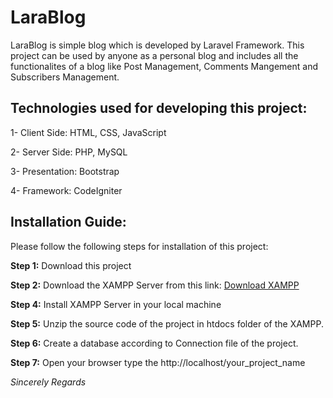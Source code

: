 # LaraBlog
LaraBlog is simple blog which is developed by Laravel Framework. This project can be used by anyone as a personal blog and includes all the functionalites of a blog like Post Management, Comments Mangement and Subscribers Management.


## Technologies used for developing this project:


  1- Client Side: HTML, CSS, JavaScript
  
  
  2- Server Side: PHP, MySQL
  
  
  3- Presentation: Bootstrap
  
  
  4- Framework: CodeIgniter 
  
  
  ## Installation Guide: 

Please follow the following steps for installation of this project:

**Step 1:** Download this project 

**Step 2:** Download the XAMPP Server from this link: [Download XAMPP](https://www.apachefriends.org/download.html)

**Step 4:** Install XAMPP Server in your local machine

**Step 5:** Unzip the source code of the project in htdocs folder of the XAMPP.

**Step 6:** Create a database according to Connection file of the project.

**Step 7:** Open your browser type the http://localhost/your_project_name

*Sincerely Regards*
